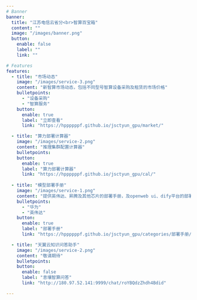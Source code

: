 ```yaml
---
# Banner
banner:
  title: "江苏电信云省分<br>智算百宝箱"
  content: ""
  image: "/images/banner.png"
  button:
    enable: false
    label: ""
    link: ""

# Features
features:
  - title: "市场动态"
    image: "/images/service-3.png"
    content: "新智算市场动态，包括不同型号智算设备采购及租赁的市场价格"
    bulletpoints:
      - "设备采购"
      - "智算服务"
    button:
      enable: true
      label: "立即查看"
      link: "https://hppppppf.github.io/jsctyun_gpu/market/"

  - title: "算力部署计算器"
    image: "/images/service-2.png"
    content: "推理集群配置计算器"
    bulletpoints:
    button:
      enable: true
      label: "算力部署计算器"
      link: "https://hppppppf.github.io/jsctyun_gpu/cal/"
    
  - title: "模型部署手册"
    image: "/images/service-1.png"
    content: "提供英伟达、昇腾及其他芯片的部署手册，及openweb ui、dify平台的部署指导"
    bulletpoints:
      - "华为"
      - "英伟达"
    button:
      enable: true
      label: "部署手册"
      link: "https://hppppppf.github.io/jsctyun_gpu/categories/部署手册/"

  - title: "天翼云知识问答助手"
    image: "/images/service-2.png"
    content: "敬请期待"
    bulletpoints:
    button:
      enable: false
      label: "息壤智算问答"
      link: "http://180.97.52.141:9999/chat/roYBQdzZhdh4Bdid"

---
```

